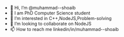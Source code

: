 - 👋 Hi, I’m @muhammad--shoaib
- 🌱 I am PhD Computer Science student
- 👀 I’m interested in C++,NodeJS,Problem-solving
- 💞️ I’m looking to collaborate on NodeJS
- 📫 How to reach me linkedin/in/muhammad--shoaib

